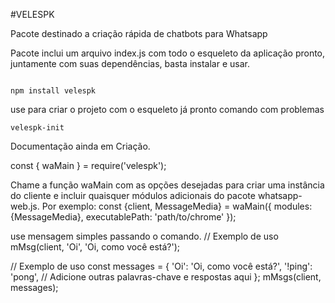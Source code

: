 #VELESPK

Pacote destinado a criação rápida de chatbots para Whatsapp

Pacote inclui um arquivo index.js com todo o esqueleto da aplicação pronto, juntamente com suas dependências, basta instalar e usar.

```

npm install velespk

```

use para criar o projeto com o esqueleto já pronto
comando com problemas
```
velespk-init

```

Documentação ainda em Criação.


const { waMain } = require('velespk');

Chame a função waMain com as opções desejadas para criar uma instância do cliente e incluir quaisquer módulos adicionais do pacote whatsapp-web.js. Por exemplo:
const {client, MessageMedia} = waMain({
    modules: {MessageMedia},
    executablePath: 'path/to/chrome'
});


use mensagem simples passando 
o comando.
// Exemplo de uso
mMsg(client, 'Oi', 'Oi, como você está?');


// Exemplo de uso
const messages = {
    'Oi': 'Oi, como você está?',
    '!ping': 'pong',
    // Adicione outras palavras-chave e respostas aqui
};
mMsgs(client, messages);